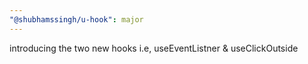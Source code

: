 ```yaml
---
"@shubhamssingh/u-hook": major
---
```


introducing the two new hooks i.e, useEventListner & useClickOutside

